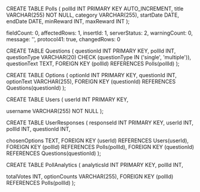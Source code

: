 CREATE TABLE Polls (
  pollId INT PRIMARY KEY AUTO_INCREMENT,
  title VARCHAR(255) NOT NULL,
  category VARCHAR(255),
  startDate DATE,
  endDate DATE,
  minReward INT,
  maxReward INT
);

 fieldCount: 0,
  affectedRows: 1,
  insertId: 1,
  serverStatus: 2,
  warningCount: 0,
  message: '',
  protocol41: true,
  changedRows: 0

CREATE TABLE Questions (
  questionId INT PRIMARY KEY,
  pollId INT,
  questionType VARCHAR(20) CHECK (questionType IN ('single', 'multiple')),
  questionText TEXT,
  FOREIGN KEY (pollId) REFERENCES Polls(pollId)
);

CREATE TABLE Options (
  optionId INT PRIMARY KEY,
  questionId INT,   
  optionText VARCHAR(255),
  FOREIGN KEY (questionId) REFERENCES Questions(questionId)
);

CREATE TABLE Users (
  userId INT PRIMARY KEY,

  username VARCHAR(255) NOT NULL
);

CREATE TABLE UserResponses (
  responseId INT PRIMARY KEY,
  userId INT,
  pollId INT,
  questionId INT,
  
  chosenOptions TEXT,
  FOREIGN KEY (userId) REFERENCES Users(userId),
  FOREIGN KEY (pollId) REFERENCES Polls(pollId),
  FOREIGN KEY (questionId) REFERENCES Questions(questionId)
);

CREATE TABLE PollAnalytics (
  analyticsId INT PRIMARY KEY,
  pollId INT,

  totalVotes INT,
  optionCounts VARCHAR(255),
  FOREIGN KEY (pollId) REFERENCES Polls(pollId)
);

